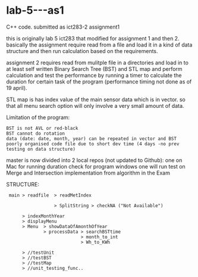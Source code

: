 # lab-5---as1
C++ code.
submitted as ict283-2 assignment1 

this is originally lab 5 ict283 that modified for assignment 1 and then 2.
basically the assignment require read from a file and load it in a kind of data structure and then run calculation based on the requirements.

assignment 2 requires read from mulitple file in a directories and load in to at least self written Binary Search Tree (BST) and STL map and perform calculation and test the performance by running a timer to calculate the duration for certain task of 
the program (performance timing not done as of 19 april).

STL map is has index value of the main sensor data which is in vector. so that all menu search option will only involve a very small amount of data.

Limitation of the program:

    BST is not AVL or red-black
    BST cannot do rotation
    data (date: date, month, year) can be repeated in vector and BST
    poorly organised code file due to short dev time (4 days -no prev testing on data structure)
    

master is now divided into 2 local repos (not updated to Github): 
    one on Mac for running duration check for program
    windows one will run test on Merge and Intersection implementation from algorithm in the Exam 

STRUCTURE:

     main > readfile  > readMetIndex 

                      > SplitString > checkNA ("Not Available")
                 
          > indexMonthYear
          > displayMenu
          > Menu  > showDataOfAmonthOfYear
                  > processData > searchBSTtime
                                > month_to_int
                                > Wh_to_KWh

          > //testUnit
          > //testBST
          > //testMap
          > //unit_testing_func..
